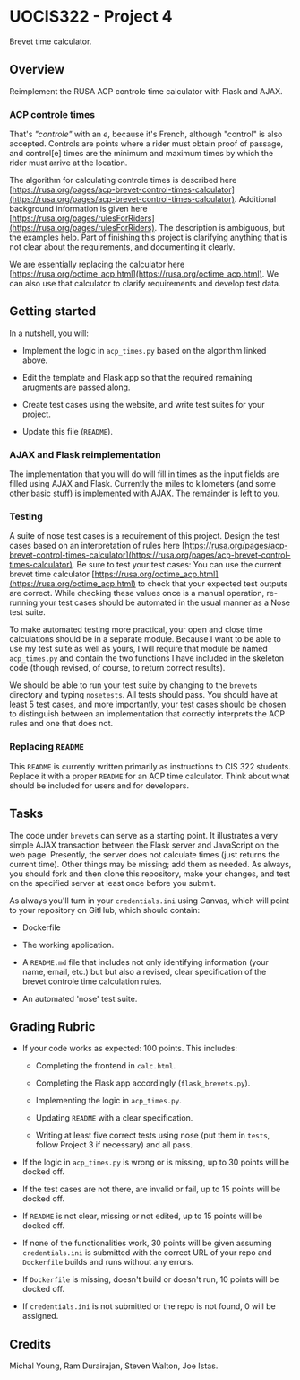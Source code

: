 # UOCIS322 - Project 4 #
Brevet time calculator.

## Overview

Reimplement the RUSA ACP controle time calculator with Flask and AJAX.

### ACP controle times

That's *"controle"* with an *e*, because it's French, although "control" is also accepted. Controls are points where a rider must obtain proof of passage, and control[e] times are the minimum and maximum times by which the rider must arrive at the location.

The algorithm for calculating controle times is described here [https://rusa.org/pages/acp-brevet-control-times-calculator](https://rusa.org/pages/acp-brevet-control-times-calculator). Additional background information is given here [https://rusa.org/pages/rulesForRiders](https://rusa.org/pages/rulesForRiders). The description is ambiguous, but the examples help. Part of finishing this project is clarifying anything that is not clear about the requirements, and documenting it clearly.  

We are essentially replacing the calculator here [https://rusa.org/octime_acp.html](https://rusa.org/octime_acp.html). We can also use that calculator to clarify requirements and develop test data.  

## Getting started

In a nutshell, you will:

* Implement the logic in `acp_times.py` based on the algorithm linked above.

* Edit the template and Flask app so that the required remaining arugments are passed along.

* Create test cases using the website, and write test suites for your project.

* Update this file (`README`).

### AJAX and Flask reimplementation

The implementation that you will do will fill in times as the input fields are filled using AJAX and Flask. Currently the miles to kilometers (and some other basic stuff) is implemented with AJAX. The remainder is left to you.

### Testing

A suite of nose test cases is a requirement of this project. Design the test cases based on an interpretation of rules here [https://rusa.org/pages/acp-brevet-control-times-calculator](https://rusa.org/pages/acp-brevet-control-times-calculator). Be sure to test your test cases: You can use the current brevet time calculator [https://rusa.org/octime_acp.html](https://rusa.org/octime_acp.html) to check that your expected test outputs are correct. While checking these values once is a manual operation, re-running your test cases should be automated in the usual manner as a Nose test suite.

To make automated testing more practical, your open and close time calculations should be in a separate module. Because I want to be able to use my test suite as well as yours, I will require that module be named `acp_times.py` and contain the two functions I have included in the skeleton code (though revised, of course, to return correct results).

We should be able to run your test suite by changing to the `brevets` directory and typing `nosetests`. All tests should pass. You should have at least 5 test cases, and more importantly, your test cases should be chosen to distinguish between an implementation that correctly interprets the ACP rules and one that does not.

### Replacing `README`

This `README` is currently written primarily as instructions to CIS 322 students. Replace it with a proper `README` for an ACP time calculator. Think about what should be included for users and for developers.

## Tasks

The code under `brevets` can serve as a starting point. It illustrates a very simple AJAX transaction between the Flask server and JavaScript on the web page. Presently, the server does not calculate times (just returns the current time). Other things may be missing; add them as needed. As always, you should fork and then clone this repository, make your changes, and test on the specified server at least once before you submit.

As always you'll turn in your `credentials.ini` using Canvas, which will point to your repository on GitHub, which should contain:

* Dockerfile

* The working application.

* A `README.md` file that includes not only identifying information (your name, email, etc.) but but also a revised, clear specification of the brevet controle time calculation rules.

* An automated 'nose' test suite.

## Grading Rubric

* If your code works as expected: 100 points. This includes:

	* Completing the frontend in `calc.html`.
	
	* Completing the Flask app accordingly (`flask_brevets.py`).
	
	* Implementing the logic in `acp_times.py`.
	
	* Updating `README` with a clear specification.
	
	* Writing at least five correct tests using nose (put them in `tests`, follow Project 3 if necessary) and all pass.

* If the logic in `acp_times.py` is wrong or is missing, up to 30 points will be docked off.

* If the test cases are not there, are invalid or fail, up to 15 points will be docked off.

* If `README` is not clear, missing or not edited, up to 15 points will be docked off.

* If none of the functionalities work, 30 points will be given assuming `credentials.ini` is submitted with the correct URL of your repo and `Dockerfile` builds and runs without any errors.
    
* If `Dockerfile` is missing, doesn't build or doesn't run, 10 points will be docked off.
	
* If `credentials.ini` is not submitted or the repo is not found, 0 will be assigned.

## Credits

Michal Young, Ram Durairajan, Steven Walton, Joe Istas.